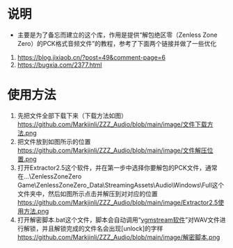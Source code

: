 # 说明

- 主要是为了备忘而建立的这个库，作用是提供“解包绝区零（Zenless Zone Zero）的PCK格式音频文件”的教程，参考了下面两个链接并做了一些优化
1. https://blog.jixiaob.cn/?post=49&comment-page=6
2. https://bugxia.com/2377.html

# 使用方法
1. 先把文件全部下载下来（下载方法如图）
https://github.com/Markjinli/ZZZ_Audio/blob/main/image/文件下载方法.png
2. 把文件放到如图所示的位置
https://github.com/Markjinli/ZZZ_Audio/blob/main/image/文件解压位置.png
3. 打开Extractor2.5这个软件，并在第一步中选择你要解包的PCK文件，通常在...\ZenlessZoneZero Game\ZenlessZoneZero_Data\StreamingAssets\Audio\Windows\Full这个文件夹中，然后如图所示点击并解压到对对应的位置
https://github.com/Markjinli/ZZZ_Audio/blob/main/image/Extractor2.5使用方法.png
4. 打开解密脚本.bat这个文件，脚本会自动调用“[vgmstream软件](https://github.com/vgmstream/vgmstream "vgmstream软件")”对WAV文件进行解锁，并且解锁完成的文件名会出现[unlock]的字样
   https://github.com/Markjinli/ZZZ_Audio/blob/main/image/解密脚本.png
